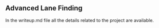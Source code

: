 ## Advanced Lane Finding

In the writeup.md file all the details related to the project are available.